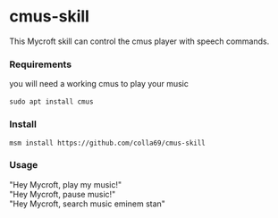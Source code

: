 # cmus-skill

This Mycroft skill can control the cmus player with speech commands.

### Requirements
  you will need a working cmus to play your music <br/><br/>
    `sudo apt install cmus`
    
### Install
  `msm install https://github.com/colla69/cmus-skill`

### Usage
  "Hey Mycroft, play my music!"  <br/>
  "Hey Mycroft, pause music!"  <br/>
  "Hey Mycroft, search music eminem stan"  <br/>
